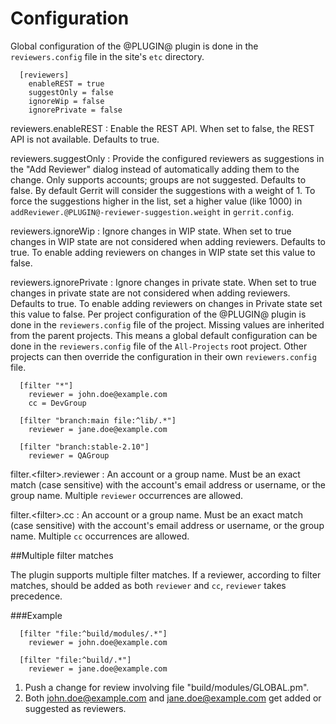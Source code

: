 Configuration
=============

Global configuration of the @PLUGIN@ plugin is done in the
`reviewers.config` file in the site's `etc` directory.

```
  [reviewers]
    enableREST = true
    suggestOnly = false
    ignoreWip = false
    ignorePrivate = false
```

reviewers.enableREST
:	Enable the REST API. When set to false, the REST API is not available.
	Defaults to true.

reviewers.suggestOnly
:	Provide the configured reviewers as suggestions in the "Add Reviewer" dialog
	instead of automatically adding them to the change. Only supports accounts;
	groups are not suggested. Defaults to false. By default Gerrit will consider
	the suggestions with a weight of 1. To force the suggestions higher in the
	list, set a higher value (like 1000) in `addReviewer.@PLUGIN@-reviewer-suggestion.weight`
	in `gerrit.config`.

reviewers.ignoreWip
:	Ignore changes in WIP state. When set to true changes in WIP state are not
	considered when adding reviewers. Defaults to true. To enable adding
	reviewers on changes in WIP state set this value to false.

reviewers.ignorePrivate
:	Ignore changes in private state. When set to true changes in private state
	are not considered when adding reviewers. Defaults to true. To enable
	adding reviewers on changes in Private state set this value to false.
Per project configuration of the @PLUGIN@ plugin is done in the
`reviewers.config` file of the project. Missing values are inherited
from the parent projects. This means a global default configuration can
be done in the `reviewers.config` file of the `All-Projects` root project.
Other projects can then override the configuration in their own
`reviewers.config` file.

```
  [filter "*"]
    reviewer = john.doe@example.com
    cc = DevGroup

  [filter "branch:main file:^lib/.*"]
    reviewer = jane.doe@example.com

  [filter "branch:stable-2.10"]
    reviewer = QAGroup

```

filter.\<filter\>.reviewer
:	An account or a group name. Must be an exact match (case sensitive) with the
	account's email address or username, or the group name.  Multiple `reviewer`
	occurrences are allowed.

filter.\<filter\>.cc
:	An account or a group name. Must be an exact match (case sensitive) with the
	account's email address or username, or the group name.  Multiple `cc`
	occurrences are allowed.

##Multiple filter matches

The plugin supports multiple filter matches.
If a reviewer, according to filter matches, should be added as both `reviewer` and `cc`,
`reviewer` takes precedence.

###Example

```
  [filter "file:^build/modules/.*"]
    reviewer = john.doe@example.com

  [filter "file:^build/.*"]
    reviewer = jane.doe@example.com

```

1. Push a change for review involving file "build/modules/GLOBAL.pm".
2. Both john.doe@example.com and jane.doe@example.com get added or suggested as reviewers.
